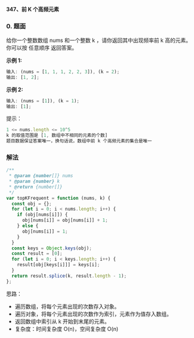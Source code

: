 #### 347、前 K 个高频元素

### 0. 题面

给你一个整数数组 nums 和一个整数 k ，请你返回其中出现频率前 k 高的元素。你可以按 任意顺序 返回答案。

**示例 1:**

```javascript
输入: (nums = [1, 1, 1, 2, 2, 3]), (k = 2);
输出: [1, 2];
```

**示例 2:**

```javascript
输入: (nums = [1]), (k = 1);
输出: [1];
```

提示：

```javascript
1 <= nums.length <= 10^5
k 的取值范围是 [1, 数组中不相同的元素的个数]
题目数据保证答案唯一，换句话说，数组中前 k 个高频元素的集合是唯一
```

### 解法

```javascript
/**
 * @param {number[]} nums
 * @param {number} k
 * @return {number[]}
 */
var topKFrequent = function (nums, k) {
  const obj = {};
  for (let i = 0; i < nums.length; i++) {
    if (obj[nums[i]]) {
      obj[nums[i]] = obj[nums[i]] + 1;
    } else {
      obj[nums[i]] = 1;
    }
  }
  const keys = Object.keys(obj);
  const result = [0];
  for (let i = 0; i < keys.length; i++) {
    result[obj[keys[i]]] = keys[i];
  }
  return result.splice(k, result.length - 1);
};
```

思路：

- 遍历数组，将每个元素出现的次数存入对象。
- 遍历对象，将每个元素出现的次数作为索引，元素作为值存入数组。
- 返回数组中索引从 k 开始到末尾的元素。
- 复杂度：时间复杂度 O(n)，空间复杂度 O(n)
